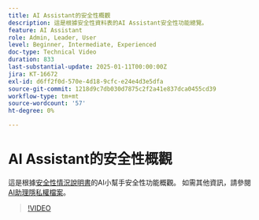 ```yaml
---
title: AI Assistant的安全性概觀
description: 這是根據安全性資料表的AI Assistant安全性功能總覽。
feature: AI Assistant
role: Admin, Leader, User
level: Beginner, Intermediate, Experienced
doc-type: Technical Video
duration: 833
last-substantial-update: 2025-01-11T00:00:00Z
jira: KT-16672
exl-id: d6ff2f0d-570e-4d18-9cfc-e24e4d3e5dfa
source-git-commit: 1218d9c7db030d7875c2f2a41e837dca0455cd39
workflow-type: tm+mt
source-wordcount: '57'
ht-degree: 0%

---
```



# AI Assistant的安全性概觀

這是根據<a href="https://www.adobe.com/content/dam/cc/en/trust-center/ungated/whitepapers/experience-cloud/adobe-ai-assistant-in-aep-security-fact-sheet.pdf">安全性情況說明書</a>的AI小幫手安全性功能概觀。  如需其他資訊，請參閱[AI助理隱私權檔案](https://experienceleague.adobe.com/zh-hant/docs/experience-platform/ai-assistant/privacy)。

>[!VIDEO](https://video.tv.adobe.com/v/3441066/?learn=on&enablevpops)
